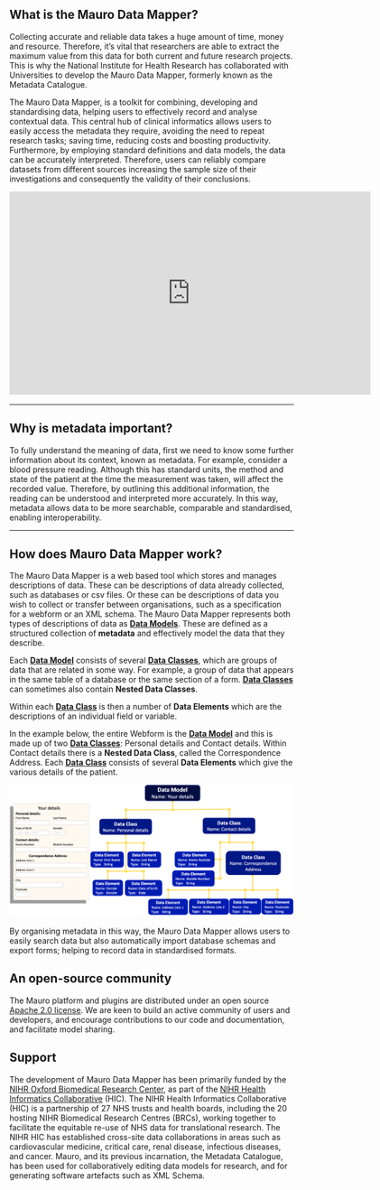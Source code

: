 ## **What is the Mauro Data Mapper?**
Collecting accurate and reliable data takes a huge amount of time, money and resource. Therefore, it’s vital that researchers are able to extract the maximum value from this data for both current and future research projects. This is why the National Institute for Health Research has collaborated with Universities to develop the Mauro Data Mapper, formerly known as the Metadata Catalogue.

The Mauro Data Mapper, is a toolkit for combining, developing and standardising data, helping users to effectively record and analyse contextual data. This central hub of clinical informatics allows users to easily access the metadata they require, avoiding the need to repeat research tasks; saving time, reducing costs and boosting productivity. Furthermore, by employing standard definitions and data models, the data can be accurately interpreted. Therefore, users can reliably compare datasets from different sources increasing the sample size of their investigations and consequently the validity of their conclusions.

<iframe src="https://player.vimeo.com/video/186242194" width="640" height="360" frameborder="0" allow="autoplay; fullscreen" allowfullscreen></iframe>

---

## **Why is metadata important?**

To fully understand the meaning of data, first we need to know some further information about its context, known as metadata. For example, consider a blood pressure reading. Although this has standard units, the method and state of the patient at the time the measurement was taken, will affect the recorded value. Therefore, by outlining this additional information, the reading can be understood and interpreted more accurately. In this way, metadata allows data to be more searchable, comparable and standardised, enabling interoperability.

---

## **How does Mauro Data Mapper work?**

The Mauro Data Mapper is a web based tool which stores and manages descriptions of data. These can be descriptions of data already collected, such as databases or csv files. Or these can be descriptions of data you wish to collect or transfer between organisations, such as a specification for a webform or an XML schema. The Mauro Data Mapper represents both types of descriptions of data as **[Data Models](../glossary/data-model/data-model.md)**. These are defined as a structured collection of **metadata** and effectively model the data that they describe.

Each **[Data Model](../glossary/data-model/data-model.md)** consists of several **[Data Classes](../glossary/data-class/data-class.md)**, which are groups of data that are related in some way. For example, a group of data that appears in the same table of a database or the same section of a form. **[Data Classes](../glossary/data-class/data-class.md)** can sometimes also contain **Nested Data Classes**.

Within each **[Data Class](../glossary/data-class/data-class.md)** is then a number of **Data Elements** which are the descriptions of an individual field or variable.

In the example below, the entire Webform is the **[Data Model](../glossary/data-model/data-model.md)** and this is made up of two **[Data Classes](../glossary/data-class/data-class.md)**: Personal details and Contact details. Within Contact details there is a **Nested Data Class**, called the Correspondence Address. Each **[Data Class](../glossary/data-class/data-class.md)** consists of several **Data Elements** which give the various details of the patient.

![Data Model structure](data-model-structure.png)

By organising metadata in this way, the Mauro Data Mapper allows users to easily search data but also automatically import database schemas and export forms; helping to record data in standardised formats.

## An open-source community

The Mauro platform and plugins are distributed under an open source [Apache 2.0 license](http://oss-watch.ac.uk/resources/apache2).  We are keen 
to build an active community of users and developers, and encourage contributions to our code and documentation, and facilitate model sharing.     

## Support

The development of Mauro Data Mapper has been primarily funded by the [NIHR Oxford Biomedical Research Center](https://oxfordbrc.nihr.ac.uk), as part
of the [NIHR Health Informatics Collaborative](https://hic.nihr.ac.uk) (HIC). The NIHR Health Informatics Collaborative (HIC) is a partnership of 27
NHS trusts and health boards, including the 20 hosting NIHR Biomedical Research Centres (BRCs), working together to facilitate the equitable re-use of
NHS data for translational research. The NIHR HIC has established cross-site data collaborations in areas such as cardiovascular medicine, critical
care, renal disease, infectious diseases, and cancer.  Mauro, and its previous incarnation, the Metadata Catalogue, has been used for
collaboratively editing data models for research, and for generating software artefacts such as XML Schema.

